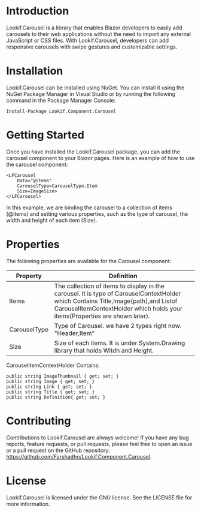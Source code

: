 # Introduction

Lookif.Carousel is a library that enables Blazor developers to easily add carousels to their web applications without the need to import any external JavaScript or CSS files. With Lookif.Carousel, developers can add responsive carousels with swipe gestures and customizable settings.

# Installation
Lookif.Carousel can be installed using NuGet. You can install it using the NuGet Package Manager in Visual Studio or by running the following command in the Package Manager Console:
  
	Install-Package Lookif.Component.Carousel
	
	
	
# Getting Started
	
Once you have installed the Lookif.Carousel package, you can add the carousel component to your Blazor pages. Here is an example of how to use the carousel component:



	<LFCarousel 
		Data="@items"
		CarouselType=CarouselType.Item
		Size=ImageSize>
	</LFCarousel>



In this example, we are binding the carousel to a collection of items (@items) and setting various properties, such as the type of carousel, the width and height of each item (Size).


 
# Properties
The following properties are available for the Carousel component:



Property | Definition
------------- | -------------
Items | The collection of items to display in the carousel. It is type of CarouselContextHolder which Contains Title,Image(path),and Listof CarouselItemContextHolder which holds your items(Properties are shown later).
CarouselType | Type of Carousel. we have 2 types right now. "Header,Item"
Size | Size of each items. It is under System.Drawing library that holds Witdh and Height.


CarouselItemContextHolder Contains:

    public string ImageThumbnail { get; set; }
    public string Image { get; set; }
    public string Link { get; set; }
    public string Title { get; set; }
    public string Definition{ get; set; }




# Contributing

Contributions to Lookif.Carousel are always welcome! If you have any bug reports, feature requests, or pull requests, please feel free to open an issue or a pull request on the GitHub repository: https://github.com/Farshadhn/Lookif.Component.Carousel.

# License

Lookif.Carousel is licensed under the GNU license. See the LICENSE file for more information.